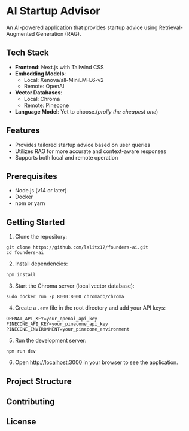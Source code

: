 # AI Startup Advisor

An AI-powered application that provides startup advice using Retrieval-Augmented Generation (RAG).

## Tech Stack

- **Frontend**: Next.js with Tailwind CSS
- **Embedding Models**: 
  - Local: Xenova/all-MiniLM-L6-v2
  - Remote: OpenAI
- **Vector Databases**:
  - Local: Chroma
  - Remote: Pinecone
- **Language Model**: Yet to choose.(*prolly the cheapest one*)

## Features

- Provides tailored startup advice based on user queries
- Utilizes RAG for more accurate and context-aware responses
- Supports both local and remote operation

## Prerequisites

- Node.js (v14 or later)
- Docker
- npm or yarn

## Getting Started

1. Clone the repository:
```
git clone https://github.com/lalitx17/founders-ai.git
cd founders-ai
```

2. Install dependencies:
```
npm install
```

3. Start the Chroma server (local vector database):
```
sudo docker run -p 8000:8000 chromadb/chroma
```

4. Create a `.env` file in the root directory and add your API keys:
```
OPENAI_API_KEY=your_openai_api_key
PINECONE_API_KEY=your_pinecone_api_key
PINECONE_ENVIRONMENT=your_pinecone_environment
```

5. Run the development server:
```
npm run dev
```

6. Open [http://localhost:3000](http://localhost:3000) in your browser to see the application.

## Project Structure



## Contributing



## License

